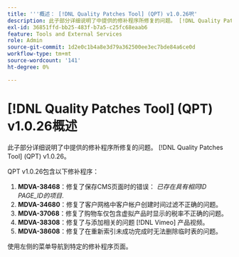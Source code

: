 ```yaml
---
title: '''概述： [!DNL Quality Patches Tool] (QPT) v1.0.26呎'
description: 此子部分详细说明了中提供的修补程序所修复的问题。 [!DNL Quality Patches Tool] (QPT) v1.0.26。
exl-id: 36851ffd-bb25-483f-b7a5-c25fc68eaab6
feature: Tools and External Services
role: Admin
source-git-commit: 1d2e0c1b4a8e3d79a362500ee3ec7bde84a6ce0d
workflow-type: tm+mt
source-wordcount: '141'
ht-degree: 0%

---
```


# [!DNL Quality Patches Tool] (QPT) v1.0.26概述

此子部分详细说明了中提供的修补程序所修复的问题。 [!DNL Quality Patches Tool] (QPT) v1.0.26。

QPT v1.0.26包含以下修补程序：

1. **MDVA-38468**：修复了保存CMS页面时的错误： *已存在具有相同ID PAGE_ID的项目*.
1. **MDVA-34680**：修复了客户网格中客户帐户创建时间过滤不正确的问题。
1. **MDVA-37068**：修复了购物车仅包含虚拟产品时显示的税率不正确的问题。
1. **MDVA-38308**：修复了与添加相关的问题 [!DNL Vimeo] 产品视频。
1. **MDVA-38608**：修复了在重新索引未成功完成时无法删除临时表的问题。

使用左侧的菜单导航到特定的修补程序页面。
